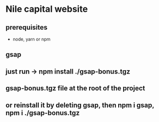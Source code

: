 # Nile capital website

## prerequisites
- node, yarn or npm 

## gsap
## just run -> npm install ./gsap-bonus.tgz
## gsap-bonus.tgz file at the root of the project
## or reinstall it by deleting gsap, then npm i gsap, npm i ./gsap-bonus.tgz

